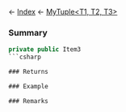 ← [Index](Api-Index) ← [MyTuple<T1, T2, T3>](VRage.MyTuple`3)

### Summary

```csharp
private public Item3
```csharp

### Returns

### Example

### Remarks


